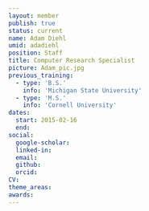 ```yaml
---
layout: member
publish: true
status: current
name: Adam Diehl
umid: adadiehl
position: Staff 
title: Computer Research Specialist
picture: Adam_pic.jpg
previous_training:
  - type: 'B.S.'
    info: 'Michigan State University'
  - type: 'M.S.'
    info: 'Cornell University'
dates:
  start: 2015-02-16
  end:
social: 
  google-scholar: 
  linked-in: 
  email: 
  github:
  orcid:
CV: 
theme_areas:
awards:
---
```

